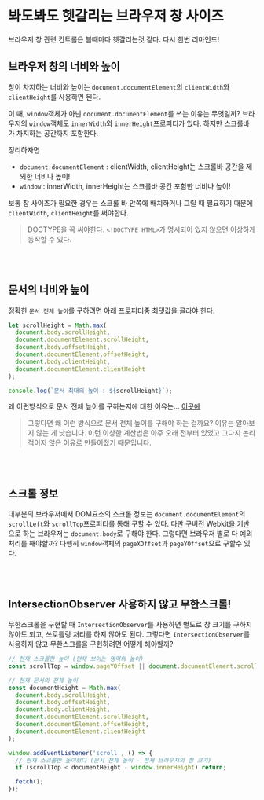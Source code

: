 # 봐도봐도 헷갈리는 브라우저 창 사이즈

브라우저 창 관련 컨트롤은 볼때마다 헷갈리는것 같다. 다시 한번 리마인드!

## 브라우저 창의 너비와 높이

창이 차지하는 너비와 높이는 `document.documentElement`의 `clientWidth`와 `clientHeight`를 사용하면 된다.

이 때, `window`객체가 아닌 `document.documentElement`를 쓰는 이유는 무엇일까? 브라우저의 `window`객체도 `innerWidth`와 `innerHeight`프로퍼티가 있다. 하지만 스크롤바가 차지하는 공간까지 포함한다.

정리하자면

- `document.documentElement` : clientWidth, clientHeight는 스크롤바 공간을 제외한 너비나 높이!
- `window` : innerWidth, innerHeight는 스크롤바 공간 포함한 너비나 높이!

보통 창 사이즈가 필요한 경우는 스크롤 바 안쪽에 배치하거나 그릴 때 필요하기 때문에 `clientWidth`, `clientHeight`를 써야한다.

> DOCTYPE을 꼭 써야한다. `<!DOCTYPE HTML>`가 명시되어 있지 않으면 이상하게 동작할 수 있다.

<br/>
<br/>

## 문서의 너비와 높이

정확한 `문서 전체 높이`를 구하려면 아래 프로퍼티중 최댓값을 골라야 한다.

```javascript
let scrollHeight = Math.max(
  document.body.scrollHeight,
  document.documentElement.scrollHeight,
  document.body.offsetHeight,
  document.documentElement.offsetHeight,
  document.body.clientHeight,
  document.documentElement.clientHeight
);

console.log(`문서 최대의 높이 : ${scrollHeight}`);
```

왜 이런방식으로 문서 전체 높이를 구하는지에 대한 이유는... [이곳에](https://ko.javascript.info/size-and-scroll-window)

> 그렇다면 왜 이런 방식으로 문서 전체 높이를 구해야 하는 걸까요? 이유는 알아보지 않는 게 낫습니다. 이런 이상한 계산법은 아주 오래 전부터 있었고 그다지 논리적이지 않은 이유로 만들어졌기 때문입니다.

<br/>
<br/>

## 스크롤 정보

대부분의 브라우저에서 DOM요소의 스크롤 정보는 `document.documentElement`의 `scrollLeft`와 `scrollTop`프로퍼티를 통해 구할 수 있다. 다만 구버전 Webkit을 기반으로 하는 브라우저는 `document.body`로 구해야 한다. 그렇다면 브라우저 별로 다 예외처리를 해야할까? 다행히 `window`객체의 `pageXOffset`과 `pageYOffset`으로 구할수 있다.

<br/>
<br/>

## IntersectionObserver 사용하지 않고 무한스크롤!

무한스크롤을 구현할 때 `IntersectionObserver`를 사용하면 별도로 창 크기를 구하지않아도 되고, 쓰로틀링 처리를 하지 않아도 된다. 그렇다면 `IntersectionObserver`를 사용하지 않고 무한스크롤을 구현하려면 어떻게 해야할까?

```javascript
// 현재 스크롤한 높이 (현재 보이는 영역의 높이)
const scrollTop = window.pageYOffset || document.documentElement.scrollTop;

// 현재 문서의 전체 높이
const documentHeight = Math.max(
  document.body.scrollHeight,
  document.body.offsetHeight,
  document.body.clientHeight,
  document.documentElement.scrollHeight,
  document.documentElement.offsetHeight,
  document.documentElement.clientHeight
);

window.addEventListener('scroll', () => {
  // 현재 스크롤한 높이보다 (문서 전체 높이 - 현재 브라우저의 창 크기)
  if (scrollTop < documentHeight - window.innerHeight) return;

  fetch();
});
```
